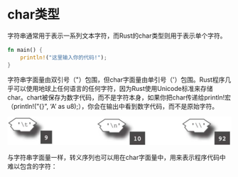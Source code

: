 # char类型

字符串通常用于表示一系列文本字符，而Rust的char类型则用于表示单个字符。

```rust
fn main() {
    println!("这里输入你的代码!");
}
```

字符串字面量由双引号（"）包围，但char字面量由单引号（'）包围。Rust程序几乎可以使用地球上任何语言的任何字符，因为Rust使用Unicode标准来存储char。chart被保存为数字代码，而不是字符本身，如果你把char传递给println!宏（println!(”{}”, ‘A’ as u8);），你会在输出中看到数字代码，而不是原始字符。

![char1](../asserts/chapter1/char2.png)

与字符串字面量一样，转义序列也可以用在char字面量中，用来表示程序代码中难以包含的字符：
